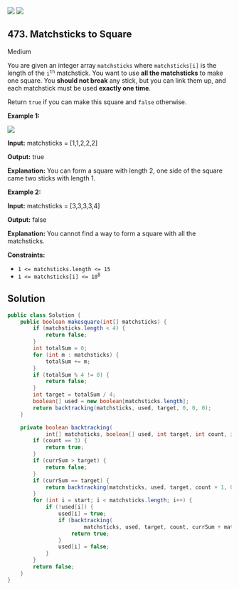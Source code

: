 [![](https://img.shields.io/github/stars/javadev/LeetCode-in-Java?label=Stars&style=flat-square)](https://github.com/javadev/LeetCode-in-Java)
[![](https://img.shields.io/github/forks/javadev/LeetCode-in-Java?label=Fork%20me%20on%20GitHub%20&style=flat-square)](https://github.com/javadev/LeetCode-in-Java/fork)

## 473\. Matchsticks to Square

Medium

You are given an integer array `matchsticks` where `matchsticks[i]` is the length of the <code>i<sup>th</sup></code> matchstick. You want to use **all the matchsticks** to make one square. You **should not break** any stick, but you can link them up, and each matchstick must be used **exactly one time**.

Return `true` if you can make this square and `false` otherwise.

**Example 1:**

![](https://assets.leetcode.com/uploads/2021/04/09/matchsticks1-grid.jpg)

**Input:** matchsticks = [1,1,2,2,2]

**Output:** true

**Explanation:** You can form a square with length 2, one side of the square came two sticks with length 1.

**Example 2:**

**Input:** matchsticks = [3,3,3,3,4]

**Output:** false

**Explanation:** You cannot find a way to form a square with all the matchsticks.

**Constraints:**

*   `1 <= matchsticks.length <= 15`
*   <code>1 <= matchsticks[i] <= 10<sup>8</sup></code>

## Solution

```java
public class Solution {
    public boolean makesquare(int[] matchsticks) {
        if (matchsticks.length < 4) {
            return false;
        }
        int totalSum = 0;
        for (int m : matchsticks) {
            totalSum += m;
        }
        if (totalSum % 4 != 0) {
            return false;
        }
        int target = totalSum / 4;
        boolean[] used = new boolean[matchsticks.length];
        return backtracking(matchsticks, used, target, 0, 0, 0);
    }

    private boolean backtracking(
            int[] matchsticks, boolean[] used, int target, int count, int currSum, int start) {
        if (count == 3) {
            return true;
        }
        if (currSum > target) {
            return false;
        }
        if (currSum == target) {
            return backtracking(matchsticks, used, target, count + 1, 0, 0);
        }
        for (int i = start; i < matchsticks.length; i++) {
            if (!used[i]) {
                used[i] = true;
                if (backtracking(
                        matchsticks, used, target, count, currSum + matchsticks[i], i + 1)) {
                    return true;
                }
                used[i] = false;
            }
        }
        return false;
    }
}
```